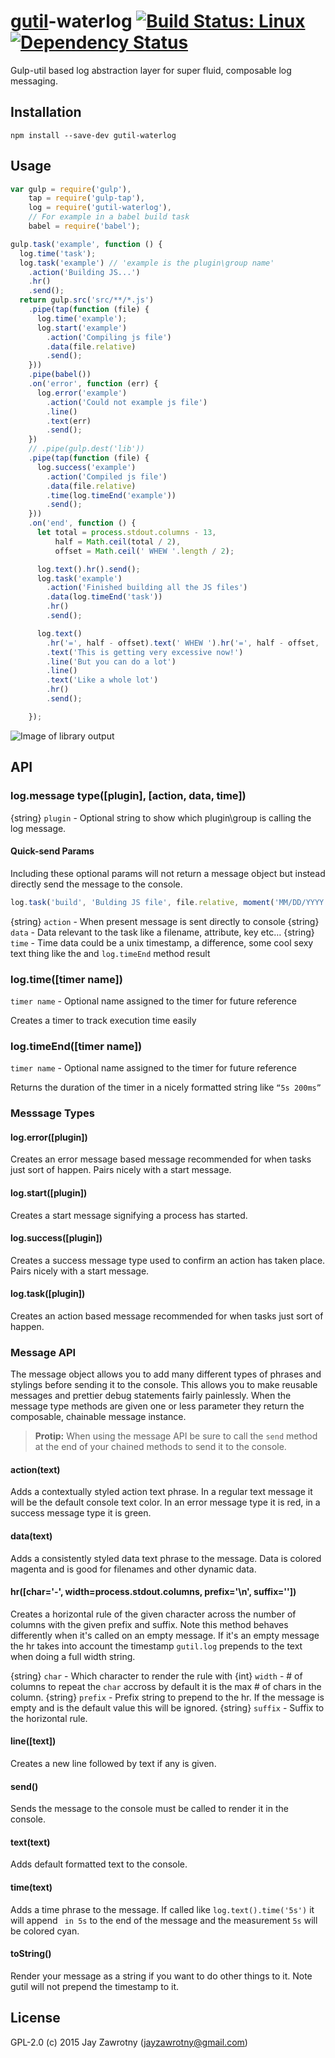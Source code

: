 # [gutil](https://github.com/gulpjs/gulp-util)-waterlog [![Build Status: Linux][travis-image]][travis-url] [![Dependency Status][depstat-image]][depstat-url]

Gulp-util based log abstraction layer for super fluid, composable log messaging.

## Installation

```
npm install --save-dev gutil-waterlog
```

## Usage

```js
var gulp = require('gulp'),
    tap = require('gulp-tap'),
    log = require('gutil-waterlog'),
    // For example in a babel build task
    babel = require('babel');

gulp.task('example', function () {
  log.time('task');
  log.task('example') // 'example is the plugin\group name'
    .action('Building JS...')
    .hr()
    .send();
  return gulp.src('src/**/*.js')
    .pipe(tap(function (file) {
      log.time('example');
      log.start('example')      
        .action('Compiling js file')
        .data(file.relative)
        .send();
    }))
    .pipe(babel())
    .on('error', function (err) {
      log.error('example')
        .action('Could not example js file')
        .line()
        .text(err)
        .send();
    })
    // .pipe(gulp.dest('lib'))
    .pipe(tap(function (file) {
      log.success('example')      
        .action('Compiled js file')
        .data(file.relative)
        .time(log.timeEnd('example'))
        .send();
    }))
    .on('end', function () {
      let total = process.stdout.columns - 13,
          half = Math.ceil(total / 2),
          offset = Math.ceil(' WHEW '.length / 2);

      log.text().hr().send();
      log.task('example')
        .action('Finished building all the JS files')
        .data(log.timeEnd('task'))
        .hr()
        .send();

      log.text()
        .hr('=', half - offset).text(' WHEW ').hr('=', half - offset, '', '\n')
        .text('This is getting very excessive now!')
        .line('But you can do a lot')
        .line()
        .text('Like a whole lot')
        .hr()
        .send();

    });
```

![Image of library output][screenshot-image]

## API

### log.__message type__([plugin], [action, data, time])
{string} `plugin` - Optional string to show which plugin\group is calling the log message.

#### Quick-send Params
Including these optional params will not return a message object but instead directly send the message to the console.

```js
log.task('build', 'Bulding JS file', file.relative, moment('MM/DD/YYYY hh:mmA'));
```

{string} `action` - When present message is sent directly to console
{string} `data` - Data relevant to the task like a filename, attribute, key etc…
{string} `time` - Time data could be a unix timestamp, a difference, some cool sexy text thing like the and `log.timeEnd` method result

### log.time([timer name])
`timer name` - Optional name assigned to the timer for future reference

Creates a timer to track execution time easily

### log.timeEnd([timer name])
`timer name` - Optional name assigned to the timer for future reference

Returns the duration of the timer in a nicely formatted string like `“5s 200ms”`

### Messsage Types

#### log.error([plugin])
Creates an error message based message recommended for when tasks just sort of happen. Pairs nicely with a start message.

#### log.start([plugin])
Creates a start message signifying a process has started.

#### log.success([plugin])
Creates a success message type used to confirm an action has taken place. Pairs nicely with a start message.

#### log.task([plugin])
Creates an action based message recommended for when tasks just sort of happen.

### Message API
The message object allows you to add many different types of phrases and stylings before sending it to the console. This allows you to make reusable messages and prettier debug statements fairly painlessly. When the message type methods are given one or less parameter they return the composable, chainable message instance.

> __Protip:__ When using the message API be sure to call the `send` method at the end of your chained methods to send it to the console.

#### action(text)
Adds a contextually styled action text phrase. In a regular text message it will be the default console text color. In an error message type it is red, in a success message type it is green.

#### data(text)
Adds a consistently styled data text phrase to the message. Data is colored magenta and is good for filenames and other dynamic data.

#### hr([char='-', width=process.stdout.columns, prefix='\n', suffix=''])
Creates a horizontal rule of the given character across the number of columns with the given prefix and suffix. Note this method behaves differently when it's called on an empty message. If it's an empty message the hr takes into account the timestamp `gutil.log` prepends to the text when doing a full width string.

{string} `char` - Which character to render the rule with
{int} `width` - # of columns to repeat the `char` accross by default it is the max # of chars in the column.
{string} `prefix` - Prefix string to prepend to the hr. If the message is empty and is the default value this will be ignored.
{string} `suffix` - Suffix to the horizontal rule.

#### line([text])
Creates a new line followed by text if any is given.

#### send()
Sends the message to the console must be called to render it in the console.

#### text(text)
Adds default formatted text to the console.

#### time(text)
Adds a time phrase to the message. If called like `log.text().time('5s')` it will append ` in 5s` to the end of the message and the measurement `5s` will be colored cyan.

#### toString()
Render your message as a string if you want to do other things to it. Note gutil will not prepend the timestamp to it.

## License

GPL-2.0 (c) 2015 Jay Zawrotny (jayzawrotny@gmail.com)

[screenshot-image]: https://github.com/jayzawrotny/gutil-waterlog/raw/master/docs/images/screenshot_1.png

[npm-url]: https://npmjs.org/package/gutil-waterlog
[npm-image]: http://img.shields.io/npm/v/gutil-waterlog.svg?style=flat

[travis-url]: https://travis-ci.org/jayzawrotny/gutil-waterlog
[travis-image]: http://img.shields.io/travis/jayzawrotny/gutil-waterlog.svg?style=flat

[depstat-url]: https://david-dm.org/jayzawrotny/gutil-waterlog
[depstat-image]: http://img.shields.io/david/jayzawrotny/gutil-waterlog.svg?style=flat
